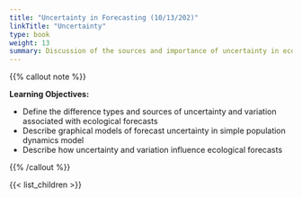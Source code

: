 ```yaml
---
title: "Uncertainty in Forecasting (10/13/202)"
linkTitle: "Uncertainty"
type: book
weight: 13
summary: Discussion of the sources and importance of uncertainty in ecological forecasting
---
```


{{% callout note %}}

**Learning Objectives:**
* Define the difference types and sources of uncertainty and variation associated with ecological forecasts
* Describe graphical models of forecast uncertainty in simple population dynamics model
* Describe how uncertainty and variation influence ecological forecasts

{{% /callout %}}

{{< list_children >}}